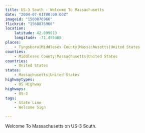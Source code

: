 ```yaml
---
title: US-3 South - Welcome To Massachusetts
date: "2004-07-01T00:00:00Z"
imageid: "1560876966"
flickrid: "1560876966"
location:
    latitude: 42.699813
    longitude: -71.455468
places:
    - Tyngsboro|Middlesex County|Massachusetts|United States
counties:
    - Middlesex County|Massachusetts|United States
countries:
    - United States
states:
    - Massachusetts|United States
highwaytypes:
    - US Highway
highways:
    - US-3
tags:
    - State Line
    - Welcome Sign

---
```

Welcome To Massachusetts on US-3 South.